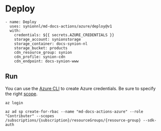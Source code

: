 # Deploy

```
- name: Deploy
  uses: synionnl/md-docs-actions/azure/deploy@v1
  with:
    credentials: ${{ secrets.AZURE_CREDENTIALS }}
    storage_account: synionstorage
    storage_container: docs-synion-nl
    storage_bucket: products        
    cdn_resource_group: synion
    cdn_profile: synion-cdn
    cdn_endpoint: docs-synion-www
```


## Run

You can use the [Azure CLI](https://github.com/Azure/login#configure-deployment-credentials) to create Azure credentials. Be sure to specify the right [scope](https://docs.microsoft.com/nl-nl/azure/role-based-access-control/scope-overview).

```
az login

az ad sp create-for-rbac --name "md-docs-actions-azure" --role "Contributer" --scopes /subscriptions/{subscription}/resourceGroups/{resource-group} --sdk-auth
```

